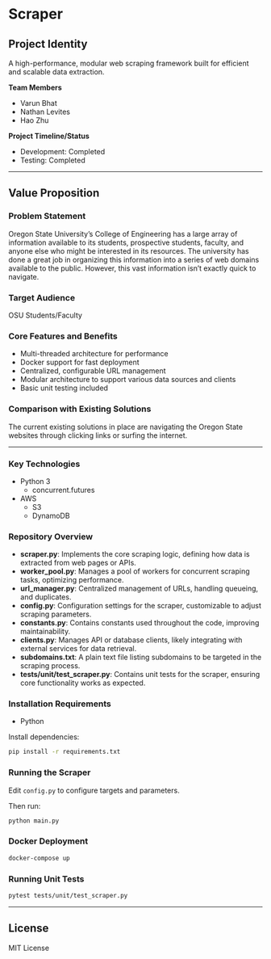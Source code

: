 
# Scraper

## Project Identity

A high-performance, modular web scraping framework built for efficient and scalable data extraction.

**Team Members**
- Varun Bhat  
- Nathan Levites  
- Hao Zhu  

**Project Timeline/Status**
- Development: Completed  
- Testing: Completed   

---

## Value Proposition

### Problem Statement
Oregon State University’s College of Engineering has a large array of information available to its students, prospective students, faculty, and anyone else who might be interested in its resources. The university has done a great job in organizing this information into a series of web domains available to the public. However, this vast information isn’t exactly quick to navigate.

### Target Audience
 OSU Students/Faculty 


### Core Features and Benefits
- Multi-threaded architecture for performance  
- Docker support for fast deployment  
- Centralized, configurable URL management  
- Modular architecture to support various data sources and clients  
- Basic unit testing included  

### Comparison with Existing Solutions
The current existing solutions in place are navigating the Oregon State websites through clicking links or surfing the internet.

---

### Key Technologies
- Python 3  
    - concurrent.futures
- AWS
    - S3
    - DynamoDB

### Repository Overview

- **scraper.py**: Implements the core scraping logic, defining how data is extracted from web pages or APIs.
- **worker_pool.py**: Manages a pool of workers for concurrent scraping tasks, optimizing performance.
- **url_manager.py**: Centralized management of URLs, handling queueing, and duplicates.
- **config.py**: Configuration settings for the scraper, customizable to adjust scraping parameters.
- **constants.py**: Contains constants used throughout the code, improving maintainability.
- **clients.py**: Manages API or database clients, likely integrating with external services for data retrieval.
- **subdomains.txt**: A plain text file listing subdomains to be targeted in the scraping process.
- **tests/unit/test_scraper.py**: Contains unit tests for the scraper, ensuring core functionality works as expected.



### Installation Requirements
- Python

Install dependencies:
```bash
pip install -r requirements.txt
```

###  Running the Scraper
Edit `config.py` to configure targets and parameters.

Then run:
```bash
python main.py
```

### Docker Deployment
```bash
docker-compose up
```

### Running Unit Tests
```bash
pytest tests/unit/test_scraper.py
```

---

## License

MIT License
